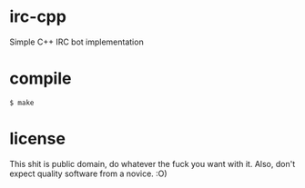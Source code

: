 # irc-cpp

Simple C++ IRC bot implementation

# compile

    $ make

# license

This shit is public domain, do whatever the fuck you want with it.
Also, don't expect quality software from a novice. :O)
